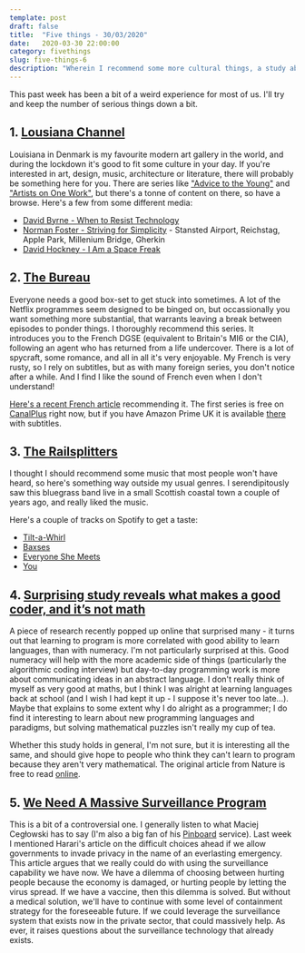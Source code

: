 ```yaml
---
template: post
draft: false
title:  "Five things - 30/03/2020"
date:   2020-03-30 22:00:00
category: fivethings
slug: five-things-6
description: "Wherein I recommend some more cultural things, a study about programming ability and another item about the virus"
---
```


This past week has been a bit of a weird experience for most of us.
I'll try and keep the number of serious things down a bit.

## 1. [Lousiana Channel](https://channel.louisiana.dk/)
Louisiana in Denmark is my favourite modern art gallery in the world, and during the lockdown it's good to fit some culture in your day.
If you're interested in art, design, music, architecture or literature, there will probably be something here for you.
There are series like ["Advice to the Young"](https://channel.louisiana.dk/series/advice-to-the-young) and ["Artists on One Work"](https://channel.louisiana.dk/series/one-work), but there's a tonne of content on there, so have a browse.
Here's a few from some different media:
* [David Byrne - When to Resist Technology](https://channel.louisiana.dk/video/david-byrne-when-resist-technology)
* [Norman Foster - Striving for Simplicity](https://channel.louisiana.dk/video/norman-foster-striving-simplicity) - Stansted Airport, Reichstag, Apple Park, Millenium Bridge, Gherkin
* [David Hockney - I Am a Space Freak](https://channel.louisiana.dk/video/david-hockney-i-am-space-freak)

## 2. [The Bureau](https://www.amazon.co.uk/Bureau-Season-English-Subtitled/dp/B01GKGRU64)

Everyone needs a good box-set to get stuck into sometimes. A lot of the Netflix programmes seem designed to be binged on, but occassionally you want something more substantial, that warrants leaving a break between episodes to ponder things.
I thoroughly recommend this series. It introduces you to the French DGSE (equivalent to Britain's MI6 or the CIA), following an agent who has returned from a life undercover.
There is a lot of spycraft, some romance, and all in all it's very enjoyable. 
My French is very rusty, so I rely on subtitles, but as with many foreign series, you don't notice after a while. And I find I like the sound of French even when I don't understand!

[Here's a recent French article](https://www.nouvelobs.com/series/20200328.OBS26720/une-serie-un-style-le-bureau-des-legendes.html) recommending it. The first series is free on [CanalPlus](https://www.canalplus.com/series/le-bureau-des-legendes/h/4847919_50001) right now, but if you have Amazon Prime UK it is available [there](https://www.amazon.co.uk/Bureau-Season-English-Subtitled/dp/B01GKGRU64) with subtitles.


## 3. [The Railsplitters](https://www.therailsplitters.com/)
I thought I should recommend some music that most people won't have heard, so here's something way outside my usual genres.
I serendipitously saw this bluegrass band live in a small Scottish coastal town a couple of years ago, and really liked the music.

Here's a couple of tracks on Spotify to get a taste:
* [Tilt-a-Whirl](https://open.spotify.com/track/6kMgqDiWZdbMGcxTtQ5OJv)
* [Baxses](https://open.spotify.com/track/66jH1bNLmHz13Ua7lN2yVT)
* [Everyone She Meets](https://open.spotify.com/track/3pycnCUXTMdtlcujtbR220?si=u3DYl1DkTi2V9kOSa7MVBg)
* [You](https://open.spotify.com/track/0KbQJsRcauwIN4D4YSxMPD?si=uk0Ww5DBQuaANk3Kv4P15A)


## 4. [Surprising study reveals what makes a good coder, and it’s not math](https://www.fastcompany.com/90470552/surprising-study-reveals-what-makes-a-good-coder-and-its-not-math)

A piece of research recently popped up online that surprised many - it turns out that learning to program is more correlated with good ability to learn languages, than with numeracy.
I'm not particularly surprised at this. Good numeracy will help with the more academic side of things (particularly the algorithmic coding interview) but day-to-day programming work is more about communicating ideas in an abstract language.
I don't really think of myself as very good at maths, but I think I was alright at learning languages back at school (and I wish I had kept it up - I suppose it's never too late...).
Maybe that explains to some extent why I do alright as a programmer; I do find it interesting to learn about new programming languages and paradigms, but solving mathematical puzzles isn't really my cup of tea.

Whether this study holds in general, I'm not sure, but it is interesting all the same, and should give hope to people who think they can't learn to program because they aren't very mathematical.
The original article from Nature is free to read [online](https://www.nature.com/articles/s41598-020-60661-8).


## 5. [We Need A Massive Surveillance Program](https://idlewords.com/2020/03/we_need_a_massive_surveillance_program.htm)
This is a bit of a controversial one. I generally listen to what Maciej Cegłowski has to say (I'm also a big fan of his [Pinboard](https://pinboard.in) service).
Last week I mentioned Harari's article on the difficult choices ahead if we allow governments to invade privacy in the name of an everlasting emergency.
This article argues that we really could do with using the surveillance capability we have now.
We have a dilemma of choosing between hurting people because the economy is damaged, or hurting people by letting the virus spread. If we have a vaccine, then this dilemma is solved.
But without a medical solution, we'll have to continue with some level of containment strategy for the foreseeable future. If we could leverage the surveillance system that exists now in the private sector, that could massively help.
As ever, it raises questions about the surveillance technology that already exists.
